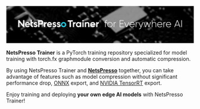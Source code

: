 <div align="center">
    <img src="./assets/netspresso_trainer_header_tmp.png" width="800"/>
</div>

**NetsPresso Trainer** is a PyTorch training repository specialized for model training with torch.fx graphmodule conversion and automatic compression.  

By using NetsPresso Trainer and **[NetsPresso](https://netspresso.ai/)** together, you can take advantage of features such as model compression without significant performance drop, [ONNX](https://onnx.ai/) export, and [NVIDIA TensorRT](https://developer.nvidia.com/tensorrt) export.

Enjoy training and deploying **your own edge AI models** with NetsPresso Trainer!